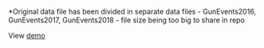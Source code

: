 *Original data file has been divided in separate data files - GunEvents2016, GunEvents2017, GunEvents2018 - file size being too big to share in repo

View [demo](https://htmlpreview.github.io/?https://github.com/samizdatco/dvia-2018/blob/master/4.final-project/students/am/aaditi/index.html)
